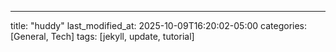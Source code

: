 ---
title: "huddy"
last_modified_at: 2025-10-09T16:20:02-05:00
categories: [General, Tech]
tags: [jekyll, update, tutorial]